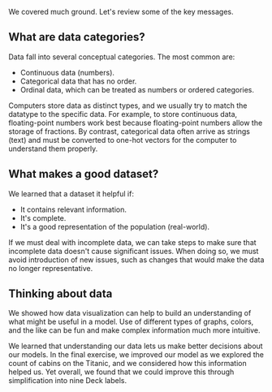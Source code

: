 We covered much ground. Let's review some of the key messages.

## What are data categories?

Data fall into several conceptual categories. The most common are:
- Continuous data (numbers).
- Categorical data that has no order.
- Ordinal data, which can be treated as numbers or ordered categories.

Computers store data as distinct types, and we usually try to match the datatype to the specific data. For example, to store continuous data, floating-point numbers work best because floating-point numbers allow the storage of fractions. By contrast, categorical data often arrive as strings (text) and must be converted to one-hot vectors for the computer to understand them properly.

## What makes a good dataset?

We learned that a dataset it helpful if:

- It contains relevant information.
- It's complete.
- It's a good representation of the population (real-world).

If we must deal with incomplete data, we can take steps to make sure that incomplete data doesn't cause significant issues. When doing so, we must avoid introduction of new issues, such as changes that would make the data no longer representative.

## Thinking about data

We showed how data visualization can help to build an understanding of what might be useful in a model. Use of different types of graphs, colors, and the like can be fun and make complex information much more intuitive.

We learned that understanding our data lets us make better decisions about our models. In the final exercise, we improved our model as we explored the count of cabins on the Titanic, and we considered how this information helped us. Yet overall, we found that we could improve this through simplification into nine Deck labels.
